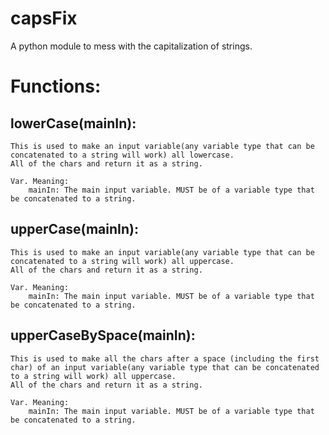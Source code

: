 # capsFix
A python module to mess with the capitalization of strings.
# Functions:
##  lowerCase(mainIn):
    This is used to make an input variable(any variable type that can be concatenated to a string will work) all lowercase.
    All of the chars and return it as a string.

    Var. Meaning:
        mainIn: The main input variable. MUST be of a variable type that be concatenated to a string.
##  upperCase(mainIn):
    This is used to make an input variable(any variable type that can be concatenated to a string will work) all uppercase.
    All of the chars and return it as a string.
 
    Var. Meaning:
        mainIn: The main input variable. MUST be of a variable type that be concatenated to a string.
##  upperCaseBySpace(mainIn):
    This is used to make all the chars after a space (including the first char) of an input variable(any variable type that can be concatenated to a string will work) all uppercase.
    All of the chars and return it as a string.
 
    Var. Meaning:
        mainIn: The main input variable. MUST be of a variable type that be concatenated to a string.
